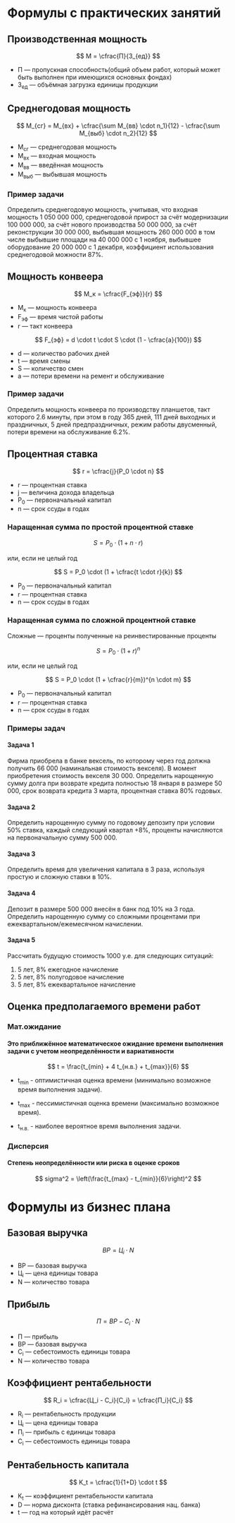 # Формулы с практических занятий

## Производственная мощность

$$ М = \cfrac{П}{З_{ед}}  $$
- П — пропускная способность(общий объем работ, который может быть выполнен при имеющихся основных фондах)
- З<sub>ед</sub> — объёмная загрузка единицы продукции

## Среднегодовая мощность

$$ М_{сг} = M_{вх} + \cfrac{\sum М_{вв} \cdot n_1}{12} - \cfrac{\sum М_{выб} \cdot n_2}{12} $$
- М<sub>сг</sub> — среднегодовая мощность
- М<sub>вх</sub> — входная мощность
- М<sub>вв</sub> — введённая мощность
- М<sub>выб</sub> — выбывшая мощность

### Пример задачи

Определить среднегодовую мощность, учитывая, что входная мощность 1 050 000 000, среднегодовой прирост за счёт модернизации 100 000 000, за счёт нового производства 50 000 000, за счёт реконструкции 30 000 000, выбывшая мощность 260 000 000 в том числе выбывшие площади на 40 000 000 с 1 ноября, выбывшее оборудование 20 000 000 с 1 декабря, коэффициент использования среднегодовой можности 87%.


## Мощность конвеера

$$ М_к = \cfrac{F_{эф}}{r}  $$
- М<sub>к</sub> — мощность конвеера
- F<sub>эф</sub> — время чистой работы 
- r — такт конвеера

$$ F_{эф} = d \cdot t \cdot S \cdot (1 - \cfrac{a}{100}) $$
- d — количество рабочих дней
- t — время смены
- S — количество смен
- a — потери времени на ремент и обслуживание

### Пример задачи

Определить мощность конвеера по производству планшетов, такт которого 2.6 минуты, при этом в году 365 дней, 111 дней выходных и праздничных, 5 дней предпраздничных, режим работы двусменный, потери времени на обслуживание 6.2%.

## Процентная ставка
$$ r = \cfrac{j}{P_0 \cdot n} $$
- r — процентная ставка
- j — величина дохода владельца
- P<sub>0</sub> — первоначальный капитал
- n — срок ссуды в годах

### Наращенная сумма по простой процентной ставке 

$$ S = P_0 \cdot (1 + n \cdot r) $$

или, если не целый год

$$ S = P_0 \cdot (1 + \cfrac{t \cdot r}{k}) $$

- P<sub>0</sub> — первоначальный капитал
- r — процентная ставка
- n — срок ссуды в годах

### Наращенная сумма по сложной процентной ставке 
Сложные — проценты полученные на реинвестированные проценты

$$ S = P_0 \cdot (1 + r)^n $$

или, если не целый год

$$ S = P_0 \cdot (1 + \cfrac{r}{m})^{n \cdot m} $$

- P<sub>0</sub> — первоначальный капитал
- r — процентная ставка
- n — срок ссуды в годах

### Примеры задач

#### Задача 1

Фирма приобрела в банке вексель, по которому через год должна получить 66 000 (наминальная стоимость векселя). В момент приобретения стоимость векселя 30 000. Определить нарощенную сумму долга при возврате кредита полностью 18 января в размере 50 000, срок возврата кредита 3 марта, процентная ставка 80% годовых.

#### Задача 2

Определить нарощенную сумму по годовому депозиту при условии 50% ставка, каждый следующий квартал +8%, проценты начисляются на первоначальную сумму 500 000.

#### Задача 3

Определить время для увеличения капитала в 3 раза, используя простую и сложную ставки в 10%.

#### Задача 4

Депозит в размере 500 000 внесён в банк под 10% на 3 года. Определить нарощенную сумму со сложными процентами при ежеквартальном/ежемесячном начислении.

#### Задача 5

Рассчитать будущую стоимость 1000 у.е. для следующих ситуаций:
1. 5 лет, 8% ежегодное начисление
2. 5 лет, 8% полугодовое начисление
3. 5 лет, 8% ежеквартальное начисление

## Оценка предполагаемого времени работ

### Мат.ожидание
#### Это приближённое математическое ожидание времени выполнения задачи с учетом неопределённости и вариативности

$$ t = \frac{t_{min} + 4 t_{н.в.} + t_{max}}{6} $$


-  t<sub>min</sub>  - оптимистичная оценка времени (минимально возможное время выполнения задачи).

-  t<sub>max</sub> - пессимистичная оценка времени (максимально возможное время).

-  t<sub>н.в.</sub> - наиболее вероятное время выполнения задачи.

### Дисперсия
#### Cтепень неопределённости или риска в оценке сроков

$$ sigma^2 = \left(\frac{t_{max} - t_{min}}{6}\right)^2 $$


# Формулы из бизнес плана

## Базовая выручка

$$ BP = Ц_i \cdot N $$
- BP — базовая выручка
- Ц<sub>i</sub> — цена единицы товара
- N — количество товара

## Прибыль

$$ П = BP - C_i \cdot N $$
- П — прибыль
- BP — базовая выручка
- C<sub>i</sub> — себестоимость единицы товара
- N — количество товара

## Коэффициент рентабельности

$$ R_i = \cfrac{Ц_i - C_i}{C_i} = \cfrac{П_i}{C_i} $$
- R<sub>i</sub> — рентабельность продукции
- Ц<sub>i</sub> — цена единицы товара
- П<sub>i</sub> — прибыль с единицы товара
- C<sub>i</sub> — себестоимость единицы товара

## Рентабельность капитала

$$  K_t = \cfrac{1}{1+D} \cdot t $$
- K<sub>t</sub> — коэффициент рентабельности капитала
- D — норма дисконта (ставка рефинансирования нац. банка)
- t — год на который идёт расчёт

